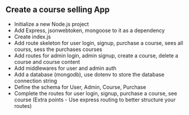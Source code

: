 ##  Create a course selling App


- Initialize a new Node.js project
- Add Express, jsonwebtoken, mongoose to it as a dependency
- Create index.js
- Add route skeleton for user login, signup, purchase a course, sees all courss, sess the purchases courses
- Add routes for admin login, admin signup, create a course, delete a course and course content
- Add middlewares for user and admin auth
- Add a database (mongodb), use dotenv to store the database connection string
- Define the schema for User, Admin, Course, Purchase
- Complete the routes for user login, signup, purchase a course, see course (Extra points - Use express routing to better structure your routes)
